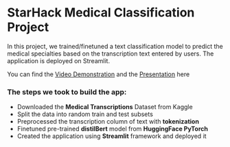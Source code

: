 # StarHack Medical Classification Project
In this project, we trained/finetuned a text classification model to predict the medical specialties based on the transcription text entered by users. The application is deployed on Streamlit. 

You can find the [Video Demonstration]() and the [Presentation]() here

### The steps we took to build the app:
* Downloaded the **Medical Transcriptions** Dataset from Kaggle
* Split the data into random train and test subsets
* Preprocessed the transcription column of text with **tokenization**
* Finetuned pre-trained **distilBert** model from **HuggingFace PyTorch**
* Created the application using **Streamlit** framework and deployed it 
